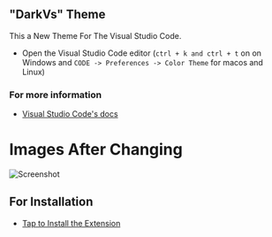 ## "DarkVs" Theme 
This a New Theme For The Visual Studio Code.

* Open the Visual Studio Code editor (`ctrl + k and ctrl + t` on on Windows and `CODE -> Preferences -> Color Theme` for macos and Linux)

### For more information
* [Visual Studio Code's docs](https://code.visualstudio.com/docs/getstarted/themes)

# Images After Changing
![Screenshot](https://user-images.githubusercontent.com/54699197/128329804-a3b2f305-8c51-4986-835c-0675449722c0.PNG)

## For Installation
* [Tap to Install the Extension](https://marketplace.visualstudio.com/items?itemName=VishnuPriyan.darkvs)
